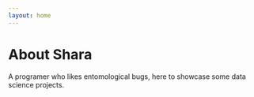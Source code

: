 ```yaml
---
layout: home 
---
```


# About Shara
A programer who likes entomological bugs, here to showcase some data science projects.

